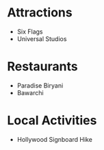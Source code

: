 # Attractions
- Six Flags
- Universal Studios

# Restaurants
- Paradise Biryani
- Bawarchi 

# Local Activities 
- Hollywood Signboard Hike
